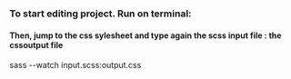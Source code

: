 ### To start editing project. Run on terminal:

#### Then, jump to the css sylesheet and type again the scss input file : the cssoutput file
sass --watch input.scss:output.css


